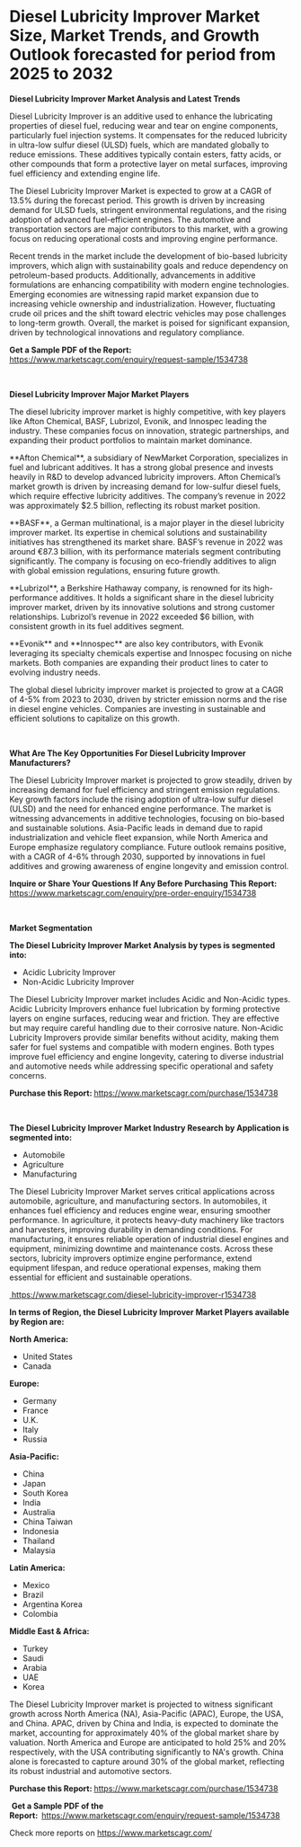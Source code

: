 <p><h1>Diesel Lubricity Improver Market Size, Market Trends, and Growth Outlook forecasted for period from 2025 to 2032</h1></p><p><strong>Diesel Lubricity Improver Market Analysis and Latest Trends</strong></p>
<p><p>Diesel Lubricity Improver is an additive used to enhance the lubricating properties of diesel fuel, reducing wear and tear on engine components, particularly fuel injection systems. It compensates for the reduced lubricity in ultra-low sulfur diesel (ULSD) fuels, which are mandated globally to reduce emissions. These additives typically contain esters, fatty acids, or other compounds that form a protective layer on metal surfaces, improving fuel efficiency and extending engine life.</p><p>The Diesel Lubricity Improver Market is expected to grow at a CAGR of 13.5% during the forecast period. This growth is driven by increasing demand for ULSD fuels, stringent environmental regulations, and the rising adoption of advanced fuel-efficient engines. The automotive and transportation sectors are major contributors to this market, with a growing focus on reducing operational costs and improving engine performance.</p><p>Recent trends in the market include the development of bio-based lubricity improvers, which align with sustainability goals and reduce dependency on petroleum-based products. Additionally, advancements in additive formulations are enhancing compatibility with modern engine technologies. Emerging economies are witnessing rapid market expansion due to increasing vehicle ownership and industrialization. However, fluctuating crude oil prices and the shift toward electric vehicles may pose challenges to long-term growth. Overall, the market is poised for significant expansion, driven by technological innovations and regulatory compliance.</p></p>
<p><strong>Get a Sample PDF of the Report:&nbsp;</strong> <a href="https://www.marketscagr.com/enquiry/request-sample/1534738?utm_campaign=2192&utm_medium=2&utm_source=Github&utm_content=ia&utm_term=26012025&utm_id=diesel-lubricity-improver">https://www.marketscagr.com/enquiry/request-sample/1534738</a></p>
<p>&nbsp;</p>
<p><strong>Diesel Lubricity Improver Major Market Players</strong></p>
<p><p>The diesel lubricity improver market is highly competitive, with key players like Afton Chemical, BASF, Lubrizol, Evonik, and Innospec leading the industry. These companies focus on innovation, strategic partnerships, and expanding their product portfolios to maintain market dominance.</p><p>**Afton Chemical**, a subsidiary of NewMarket Corporation, specializes in fuel and lubricant additives. It has a strong global presence and invests heavily in R&D to develop advanced lubricity improvers. Afton Chemical’s market growth is driven by increasing demand for low-sulfur diesel fuels, which require effective lubricity additives. The company’s revenue in 2022 was approximately $2.5 billion, reflecting its robust market position.</p><p>**BASF**, a German multinational, is a major player in the diesel lubricity improver market. Its expertise in chemical solutions and sustainability initiatives has strengthened its market share. BASF’s revenue in 2022 was around €87.3 billion, with its performance materials segment contributing significantly. The company is focusing on eco-friendly additives to align with global emission regulations, ensuring future growth.</p><p>**Lubrizol**, a Berkshire Hathaway company, is renowned for its high-performance additives. It holds a significant share in the diesel lubricity improver market, driven by its innovative solutions and strong customer relationships. Lubrizol’s revenue in 2022 exceeded $6 billion, with consistent growth in its fuel additives segment.</p><p>**Evonik** and **Innospec** are also key contributors, with Evonik leveraging its specialty chemicals expertise and Innospec focusing on niche markets. Both companies are expanding their product lines to cater to evolving industry needs.</p><p>The global diesel lubricity improver market is projected to grow at a CAGR of 4-5% from 2023 to 2030, driven by stricter emission norms and the rise in diesel engine vehicles. Companies are investing in sustainable and efficient solutions to capitalize on this growth.</p></p>
<p>&nbsp;</p>
<p><strong>What Are The Key Opportunities For Diesel Lubricity Improver Manufacturers?</strong></p>
<p><p>The Diesel Lubricity Improver market is projected to grow steadily, driven by increasing demand for fuel efficiency and stringent emission regulations. Key growth factors include the rising adoption of ultra-low sulfur diesel (ULSD) and the need for enhanced engine performance. The market is witnessing advancements in additive technologies, focusing on bio-based and sustainable solutions. Asia-Pacific leads in demand due to rapid industrialization and vehicle fleet expansion, while North America and Europe emphasize regulatory compliance. Future outlook remains positive, with a CAGR of 4-6% through 2030, supported by innovations in fuel additives and growing awareness of engine longevity and emission control.</p></p>
<p><strong>Inquire or Share Your Questions If Any Before Purchasing This Report:</strong> <a href="https://www.marketscagr.com/enquiry/pre-order-enquiry/1534738?utm_campaign=2192&utm_medium=2&utm_source=Github&utm_content=ia&utm_term=26012025&utm_id=diesel-lubricity-improver">https://www.marketscagr.com/enquiry/pre-order-enquiry/1534738</a></p>
<p>&nbsp;</p>
<p><strong>Market Segmentation</strong></p>
<p><strong>The Diesel Lubricity Improver Market Analysis by types is segmented into:</strong></p>
<p><ul><li>Acidic Lubricity Improver</li><li>Non-Acidic Lubricity Improver</li></ul></p>
<p><p>The Diesel Lubricity Improver market includes Acidic and Non-Acidic types. Acidic Lubricity Improvers enhance fuel lubrication by forming protective layers on engine surfaces, reducing wear and friction. They are effective but may require careful handling due to their corrosive nature. Non-Acidic Lubricity Improvers provide similar benefits without acidity, making them safer for fuel systems and compatible with modern engines. Both types improve fuel efficiency and engine longevity, catering to diverse industrial and automotive needs while addressing specific operational and safety concerns.</p></p>
<p><strong>Purchase this Report:&nbsp;</strong><a href="https://www.marketscagr.com/purchase/1534738?utm_campaign=2192&utm_medium=2&utm_source=Github&utm_content=ia&utm_term=26012025&utm_id=diesel-lubricity-improver">https://www.marketscagr.com/purchase/1534738</a></p>
<p>&nbsp;</p>
<p><strong>The Diesel Lubricity Improver Market Industry Research by Application is segmented into:</strong></p>
<p><ul><li>Automobile</li><li>Agriculture</li><li>Manufacturing</li></ul></p>
<p><p>The Diesel Lubricity Improver Market serves critical applications across automobile, agriculture, and manufacturing sectors. In automobiles, it enhances fuel efficiency and reduces engine wear, ensuring smoother performance. In agriculture, it protects heavy-duty machinery like tractors and harvesters, improving durability in demanding conditions. For manufacturing, it ensures reliable operation of industrial diesel engines and equipment, minimizing downtime and maintenance costs. Across these sectors, lubricity improvers optimize engine performance, extend equipment lifespan, and reduce operational expenses, making them essential for efficient and sustainable operations.</p></p>
<p><a href="https://www.marketscagr.com/diesel-lubricity-improver-r1534738?utm_campaign=2192&utm_medium=2&utm_source=Github&utm_content=ia&utm_term=26012025&utm_id=diesel-lubricity-improver">&nbsp;https://www.marketscagr.com/diesel-lubricity-improver-r1534738</a></p>
<p><strong>In terms of Region, the Diesel Lubricity Improver Market Players available by Region are:</strong></p>
<p>
    <p> <strong> North America: </strong>
        <ul>
            <li>United States</li>
            <li>Canada</li>
        </ul>
        </p> 
    <p> <strong> Europe: </strong>
        <ul>
            <li>Germany</li>
            <li>France</li>
            <li>U.K.</li>
            <li>Italy</li>
            <li>Russia</li>
        </ul>
        </p> 
    <p> <strong> Asia-Pacific: </strong>
        <ul>
            <li>China</li>
            <li>Japan</li>
            <li>South Korea</li>
            <li>India</li>
            <li>Australia</li>
            <li>China Taiwan</li>
            <li>Indonesia</li>
            <li>Thailand</li>
            <li>Malaysia</li>
        </ul>
        </p> 
    <p> <strong> Latin America: </strong>
        <ul>
            <li>Mexico</li>
            <li>Brazil</li>
            <li>Argentina Korea</li>
            <li>Colombia</li>
        </ul>
        </p> 
    <p> <strong> Middle East & Africa: </strong>
        <ul>
            <li>Turkey</li>
            <li>Saudi</li>
            <li>Arabia</li>
            <li>UAE</li>
            <li>Korea</li>
        </ul>
    </p>
    </p>
<p><p>The Diesel Lubricity Improver market is projected to witness significant growth across North America (NA), Asia-Pacific (APAC), Europe, the USA, and China. APAC, driven by China and India, is expected to dominate the market, accounting for approximately 40% of the global market share by valuation. North America and Europe are anticipated to hold 25% and 20% respectively, with the USA contributing significantly to NA's growth. China alone is forecasted to capture around 30% of the global market, reflecting its robust industrial and automotive sectors.</p></p>
<p><strong>Purchase this Report: </strong><a href="https://www.marketscagr.com/purchase/1534738?utm_campaign=2192&utm_medium=2&utm_source=Github&utm_content=ia&utm_term=26012025&utm_id=diesel-lubricity-improver">https://www.marketscagr.com/purchase/1534738</a></p>
<p>&nbsp;<strong>Get a Sample PDF of the Report:&nbsp;&nbsp;</strong><a href="https://www.marketscagr.com/enquiry/request-sample/1534738?utm_campaign=2192&utm_medium=2&utm_source=Github&utm_content=ia&utm_term=26012025&utm_id=diesel-lubricity-improver">https://www.marketscagr.com/enquiry/request-sample/1534738</a></p>
<p><strong></strong></p>
<p>Check more reports on <a href="https://www.marketscagr.com/?utm_campaign=2192&utm_medium=2&utm_source=Github&utm_content=ia&utm_term=26012025&utm_id=diesel-lubricity-improver">https://www.marketscagr.com/</a></p>